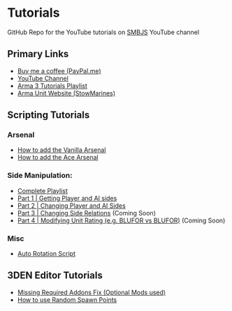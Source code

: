 # Tutorials
GitHub Repo for the YouTube tutorials on [SMBJS](https://www.youtube.com/c/SMBJS) YouTube channel

## Primary Links
- [Buy me a coffee (PayPal.me)](https://www.paypal.com/paypalme/beaujacksaunders)
- [YouTube Channel](https://www.youtube.com/c/SMBJS )
- [Arma 3 Tutorials Playlist](https://bit.ly/3OwHYSL)  
- [Arma Unit Website (StowMarines)](https://www.stowmarines.co.uk/)

## Scripting Tutorials
### Arsenal
- [How to add the Vanilla Arsenal](https://youtu.be/z3uovS-gYNY)
- [How to add the Ace Arsenal](https://youtu.be/OFxozTL8YJI)  

### Side Manipulation:
- [Complete Playlist](https://bit.ly/3NjTZK6)
- [Part 1 | Getting Player and AI sides](https://youtu.be/nweJW6T0sw8)  
- [Part 2 | Changing Player and AI Sides](https://youtu.be/y81Axv0Nj9U)
- [Part 3 | Changing Side Relations](https://youtu.be/84REVNcrToA) (Coming Soon)
- [Part 4 | Modifying Unit Rating (e.g. BLUFOR vs BLUFOR)](https://youtu.be/GZtCIwjpK7o) (Coming Soon)

### Misc
- [Auto Rotation Script](https://youtu.be/r7Yft6GnNCY)

## 3DEN Editor Tutorials
- [Missing Required Addons Fix (Optional Mods used)](https://youtu.be/TRuLVeVfs3U)
- [How to use Random Spawn Points](https://youtu.be/pUKbFTo51z8)
